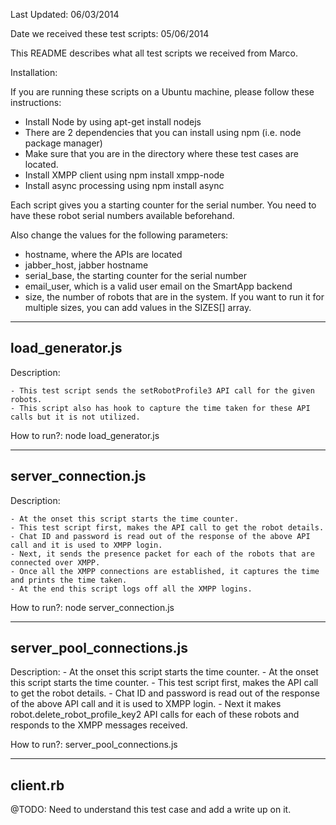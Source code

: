 Last Updated: 06/03/2014

Date we received these test scripts: 05/06/2014

This README describes what all test scripts we received from Marco.

Installation:

If you are running these scripts on a Ubuntu machine, please follow these instructions:
- Install Node by using apt-get install nodejs
- There are 2 dependencies that you can install using npm (i.e. node package manager)
- Make sure that you are in the directory where these test cases are located.
- Install XMPP client using npm install xmpp-node
- Install async processing using npm install async

Each script gives you a starting counter for the serial number. You need to have these robot serial numbers available beforehand.

Also change the values for the following parameters:
- hostname, where the APIs are located
- jabber_host, jabber hostname
- serial_base, the starting counter for the serial number
- email_user, which is a valid user email on the SmartApp backend
- size, the number of robots that are in the system. If you want to run it for multiple sizes, you can add values in the SIZES[] array.

--------------------------------------
load_generator.js
--------------------------------------

Description:
 
	- This test script sends the setRobotProfile3 API call for the given robots.
	- This script also has hook to capture the time taken for these API calls but it is not utilized.

How to run?: 
	node load_generator.js

--------------------------------------
server_connection.js
--------------------------------------

Description:

 	- At the onset this script starts the time counter.
	- This test script first, makes the API call to get the robot details.
	- Chat ID and password is read out of the response of the above API call and it is used to XMPP login.
	- Next, it sends the presence packet for each of the robots that are connected over XMPP.
	- Once all the XMPP connections are established, it captures the time and prints the time taken.
	- At the end this script logs off all the XMPP logins.
	
How to run?: 
	node server_connection.js

--------------------------------------
server_pool_connections.js
--------------------------------------

Description:
 	- At the onset this script starts the time counter.
 	- At the onset this script starts the time counter.
	- This test script first, makes the API call to get the robot details.
	- Chat ID and password is read out of the response of the above API call and it is used to XMPP login.
	- Next it makes robot.delete_robot_profile_key2 API calls for each of these robots and responds to the XMPP messages received.

How to run?: 
	server_pool_connections.js


--------------------------------------
client.rb
--------------------------------------
@TODO: Need to understand this test case and add a write up on it.
